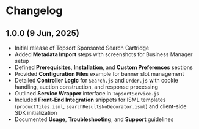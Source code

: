 # Changelog

## 1.0.0 (9 Jun, 2025)

* Initial release of Topsort Sponsored Search Cartridge
* Added **Metadata Import** steps with screenshots for Business Manager setup
* Defined **Prerequisites**, **Installation**, and **Custom Preferences** sections
* Provided **Configuration Files** example for banner slot management
* Detailed **Controller Logic** for `Search.js` and `Order.js` with cookie handling, auction construction, and response processing
* Outlined **Service Wrapper** interface in `TopsortService.js`
* Included **Front-End Integration** snippets for ISML templates (`productTiles.isml`, `searchResultsNoDecorator.isml`) and client-side SDK initialization
* Documented **Usage**, **Troubleshooting**, and **Support** guidelines
